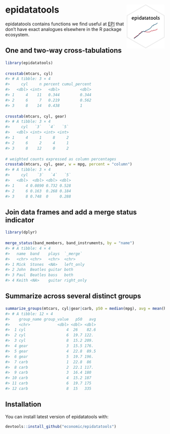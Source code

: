 
<!-- README.md is generated from README.Rmd. Please edit that file -->

# epidatatools <a href="https://economic.github.io/epidatatools/"><img src="man/figures/logo.png" align="right" height="139" /></a>

epidatatools contains functions we find useful at
[EPI](https://epi.org/) that don’t have exact analogues elsewhere in the
R package ecosystem.

## One and two-way cross-tabulations

``` r
library(epidatatools)

crosstab(mtcars, cyl)
#> # A tibble: 3 × 4
#>     cyl     n percent cumul_percent
#>   <dbl> <int>   <dbl>         <dbl>
#> 1     4    11   0.344         0.344
#> 2     6     7   0.219         0.562
#> 3     8    14   0.438         1

crosstab(mtcars, cyl, gear)
#> # A tibble: 3 × 4
#>     cyl   `3`   `4`   `5`
#>   <dbl> <int> <int> <int>
#> 1     4     1     8     2
#> 2     6     2     4     1
#> 3     8    12     0     2

# weighted counts expressed as column percentages
crosstab(mtcars, cyl, gear, w = mpg, percent = "column")
#> # A tibble: 3 × 4
#>     cyl    `3`   `4`   `5`
#>   <dbl>  <dbl> <dbl> <dbl>
#> 1     4 0.0890 0.732 0.528
#> 2     6 0.163  0.268 0.184
#> 3     8 0.748  0     0.288
```

## Join data frames and add a merge status indicator

``` r
library(dplyr)

merge_status(band_members, band_instruments, by = "name")
#> # A tibble: 4 × 4
#>   name  band    plays  `_merge`  
#>   <chr> <chr>   <chr>  <chr>     
#> 1 Mick  Stones  <NA>   left_only 
#> 2 John  Beatles guitar both      
#> 3 Paul  Beatles bass   both      
#> 4 Keith <NA>    guitar right_only
```

## Summarize across several distinct groups

``` r
summarize_groups(mtcars, cyl|gear|carb, p50 = median(mpg), avg = mean(hp))
#> # A tibble: 12 × 4
#>    group_name group_value   p50   avg
#>    <chr>            <dbl> <dbl> <dbl>
#>  1 cyl                  4  26    82.6
#>  2 cyl                  6  19.7 122. 
#>  3 cyl                  8  15.2 209. 
#>  4 gear                 3  15.5 176. 
#>  5 gear                 4  22.8  89.5
#>  6 gear                 5  19.7 196. 
#>  7 carb                 1  22.8  86  
#>  8 carb                 2  22.1 117. 
#>  9 carb                 3  16.4 180  
#> 10 carb                 4  15.2 187  
#> 11 carb                 6  19.7 175  
#> 12 carb                 8  15   335
```

## Installation

You can install latest version of epidatatools with:

``` r
devtools::install_github("economic/epidatatools")
```
